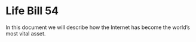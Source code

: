 Life Bill 54
============


In this document we will describe how the Internet has become the world’s most vital asset.

